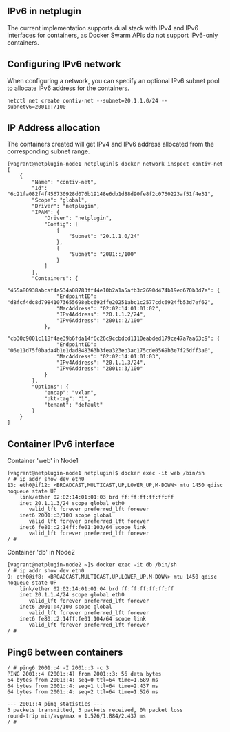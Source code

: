 ## IPv6 in netplugin
The current implementation supports dual stack with IPv4 and IPv6 interfaces for containers, as Docker Swarm APIs do not support IPv6-only containers.

## Configuring IPv6 network 
When configuring a network, you can specify an optional IPv6 subnet pool to allocate IPv6 address for the containers.

```
netctl net create contiv-net --subnet=20.1.1.0/24 --subnetv6=2001::/100
```

## IP Address allocation
The containers created will get IPv4 and IPv6 address allocated from the corresponding subnet range.
```	
[vagrant@netplugin-node1 netplugin]$ docker network inspect contiv-net
[
    {
        "Name": "contiv-net",
        "Id": "6c21fa082f4f456730928d076b19148e6db1d88d90fe8f2c0760223af51f4e31",
        "Scope": "global",
        "Driver": "netplugin",
        "IPAM": {
            "Driver": "netplugin",
            "Config": [
                {
                    "Subnet": "20.1.1.0/24"
                },
                {
                    "Subnet": "2001::/100"
                }
            ]
        },
        "Containers": {
            "455a80938abcaf4a534a08783ff44e10b2a1a5afb3c2690d474b19ed670b3d7a": {
                "EndpointID": "d8fcf4dc8d79841073655698ebc692ffe20251abc1c2577cdc6924fb53d7ef62",
                "MacAddress": "02:02:14:01:01:02",
                "IPv4Address": "20.1.1.2/24",
                "IPv6Address": "2001::2/100"
            },
            "cb30c9001c118f4ae39b6fda14f6c26c9ccbdcd1110eabded179ce47a7aa63c9": {
                "EndpointID": "06e11d75f0bada4b1e1dad848363b3fea323eb3ac175cde0569b3e7f25dff3a0",
                "MacAddress": "02:02:14:01:01:03",
                "IPv4Address": "20.1.1.3/24",
                "IPv6Address": "2001::3/100"
            }
        },
        "Options": {
            "encap": "vxlan",
            "pkt-tag": "1",
            "tenant": "default"
        }
    }
]
```
	
## Container IPv6 interface

Container 'web' in Node1
```
[vagrant@netplugin-node1 netplugin]$ docker exec -it web /bin/sh
/ # ip addr show dev eth0
13: eth0@if12: <BROADCAST,MULTICAST,UP,LOWER_UP,M-DOWN> mtu 1450 qdisc noqueue state UP 
    link/ether 02:02:14:01:01:03 brd ff:ff:ff:ff:ff:ff
    inet 20.1.1.3/24 scope global eth0
       valid_lft forever preferred_lft forever
    inet6 2001::3/100 scope global 
       valid_lft forever preferred_lft forever
    inet6 fe80::2:14ff:fe01:103/64 scope link 
       valid_lft forever preferred_lft forever
/ # 
```

Container 'db' in Node2
```
[vagrant@netplugin-node2 ~]$ docker exec -it db /bin/sh
/ # ip addr show dev eth0
9: eth0@if8: <BROADCAST,MULTICAST,UP,LOWER_UP,M-DOWN> mtu 1450 qdisc noqueue state UP 
    link/ether 02:02:14:01:01:04 brd ff:ff:ff:ff:ff:ff
    inet 20.1.1.4/24 scope global eth0
       valid_lft forever preferred_lft forever
    inet6 2001::4/100 scope global 
       valid_lft forever preferred_lft forever
    inet6 fe80::2:14ff:fe01:104/64 scope link 
       valid_lft forever preferred_lft forever
/ # 
```	

## Ping6 between containers
```
/ # ping6 2001::4 -I 2001::3 -c 3
PING 2001::4 (2001::4) from 2001::3: 56 data bytes
64 bytes from 2001::4: seq=0 ttl=64 time=1.689 ms
64 bytes from 2001::4: seq=1 ttl=64 time=2.437 ms
64 bytes from 2001::4: seq=2 ttl=64 time=1.526 ms

--- 2001::4 ping statistics ---
3 packets transmitted, 3 packets received, 0% packet loss
round-trip min/avg/max = 1.526/1.884/2.437 ms
/ # 
```

